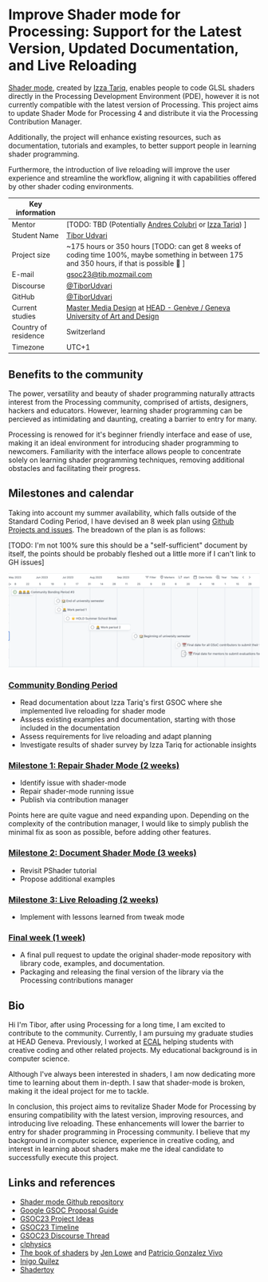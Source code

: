 # Improve Shader mode for Processing: Support for the Latest Version, Updated Documentation, and Live Reloading
[Shader mode](https://github.com/Izza11/shader-mode), created by [Izza Tariq](https://github.com/Izza11), enables people to code GLSL shaders directly in the Processing Development Environment (PDE), however it is not currently compatible with the latest version of Processing. This project aims to update Shader Mode for Processing 4 and distribute it via the Processing Contribution Manager. 

Additionally, the project will enhance existing resources, such as documentation, tutorials and examples, to better support people in learning shader programming. 

Furthermore, the introduction of live reloading will improve the user experience and streamline the workflow, aligning it with capabilities offered by other shader coding environments.

|Key information||
|---|---|
| Mentor | [TODO: TBD (Potentially [Andres Colubri](https://github.com/codeanticode) or [Izza Tariq](https://github.com/Izza11)) ]|
| Student Name | [Tibor Udvari](https://github.com/TiborUdvari) |
| Project size | ~175 hours or 350 hours [TODO: can get 8 weeks of coding time 100%, maybe something in between 175 and 350 hours, if that is possible 🤔 ] | 
| E-mail | [gsoc23@tib.mozmail.com](mailto:gsoc23@tib.mozmail.com) |
| Discourse | [@TiborUdvari](https://discourse.processing.org/u/tiborudvari/summary) |
| GitHub | [@TiborUdvari](https://github.com/TiborUdvari) |
| Current studies | [Master Media Design](https://www.hesge.ch/head/en/programs-research/master-arts-media-design) at [HEAD - Genève / Geneva University of Art and Design](https://www.head-geneve.ch/) |
| Country of residence | Switzerland |
| Timezone | UTC+1 |

## Benefits to the community
The power, versatility and beauty of shader programming naturally attracts interest from the Processing community, comprised of artists, designers, hackers and educators. However, learning shader programming can be percieved as intimidating and daunting, creating a barrier to entry for many.

Processing is renowed for it's beginner friendly interface  and ease of use, making it an ideal environment for introducing shader programming to newcomers. Familiarity with the interface allows people to concentrate solely on learning shader programming techniques, removing additional obstacles and facilitating their progress.

## Milestones and calendar
Taking into account my summer availability, which falls outside of the Standard Coding Period, I have devised an 8 week plan using [Github Projects and issues](https://github.com/users/TiborUdvari/projects/2/views/3). The breadown of the plan is as follows:

[TODO: I'm not 100% sure this should be a "self-sufficient" document by itself, the points should be probably fleshed out a little more if I can't link to GH issues]

![Planning](./planning.png)

### [Community Bonding Period](https://github.com/TiborUdvari/shader-mode/issues/3)
* Read documentation about Izza Tariq's first GSOC where she implemented live reloading for shader mode
* Assess existing examples and documentation, starting with those included in the documentation
* Assess requirements for live reloading and adapt planning 
* Investigate results of shader survey by Izza Tariq for actionable insights

### [Milestone 1: Repair Shader Mode (2 weeks)](https://github.com/TiborUdvari/shader-mode/issues/7)
* Identify issue with shader-mode
* Repair shader-mode running issue
* Publish via contribution manager

Points here are quite vague and need expanding upon. Depending on the complexity of the contribution manager, I would like to simply publish the minimal fix as soon as possible, before adding other features.

### [Milestone 2: Document Shader Mode (3 weeks)](https://github.com/TiborUdvari/shader-mode/issues/12)
* Revisit PShader tutorial 
* Propose additional examples

### [Milestone 3: Live Reloading (2 weeks)](https://github.com/TiborUdvari/shader-mode/issues/14)
* Implement with lessons learned from tweak mode

### [Final week (1 week)](https://github.com/TiborUdvari/shader-mode/issues/18)

* A final pull request to update the original shader-mode repository with library code, examples, and documentation.
* Packaging and releasing the final version of the library via the Processing contributions manager

## Bio
Hi I'm Tibor, after using Processing for a long time, I am excited to contribute to the community. Currently, I am pursuing my graduate studies at HEAD Geneva. Previously, I worked at [ECAL](https://ecal.ch/en/school/network/people/tibor-udvari/) helping students with creative coding and other related projects. My educational background is in computer science.

Although I've always been interested in shaders, I am now dedicating more time to learning about them in-depth. I saw that shader-mode is broken, making it the ideal project for me to tackle.

In conclusion, this project aims to revitalize Shader Mode for Processing by ensuring compatibility with the latest version, improving resources, and introducing live reloading. These enhancements will lower the barrier to entry for shader programming in Processing community. I believe that my background in computer science, experience in creative coding, and interest in learning about shaders make me the ideal candidate to successfully execute this project.

## Links and references
* [Shader mode Github repository](https://github.com/Izza11/shader-mode)
* [Google GSOC Proposal Guide](https://google.github.io/gsocguides/student/writing-a-proposal)
* [GSOC23 Project Ideas](https://web.archive.org/web/20230322213915/https://github.com/processing/processing/wiki/Project-List)
* [GSOC23 Timeline](https://web.archive.org/web/20230325105104/https://developers.google.com/open-source/gsoc/timeline)
* [GSOC23 Discourse Thread](https://discourse.processing.org/t/gsoc-2023-join-the-processing-foundation-as-a-summer-of-code-contributor/40986/10)
* [clphysics](https://github.com/codeanticode/clphysics)
* [The book of shaders](https://thebookofshaders.com/) by [Jen Lowe](https://www.jenlowe.net/) and [Patricio Gonzalez Vivo](https://patriciogonzalezvivo.com/)
* [Inigo Quilez ](https://iquilezles.org/) 
* [Shadertoy](https://www.shadertoy.com/)
